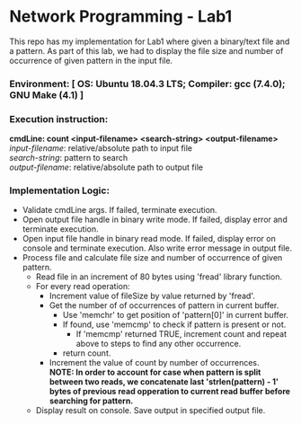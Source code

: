 # Network Programming - Lab1

This repo has my implementation for Lab1 where given a binary/text file and a pattern. As part of this lab, we had to display the file size and number of occurrence of given pattern in the input file. 

### Environment: [ OS: Ubuntu 18.04.3 LTS; Compiler: gcc (7.4.0); GNU Make (4.1) ]

### Execution instruction:
**cmdLine: count &lt;input-filename&gt; &lt;search-string&gt; &lt;output-filename&gt;** <br />
*input-filename*: relative/absolute path to input file <br />
*search-string*: pattern to search <br />
*output-filename*: relative/absolute path to output file <br />

### Implementation Logic:
* Validate cmdLine args. If failed, terminate execution.
* Open output file handle in binary write mode. If failed, display error and terminate execution.
* Open input file handle in binary read mode. If failed, display error on console and terminate execution. Also write error message in output file.
* Process file and calculate file size and number of occurrence of given pattern.
    * Read file in an increment of 80 bytes using 'fread' library function.
    * For every read operation:
        * Increment value of fileSize by value returned by 'fread'.
        * Get the number of of occurrences of pattern in current buffer.
            * Use 'memchr' to get position of 'pattern[0]' in current buffer.
            * If found, use 'memcmp' to check if pattern is present or not.
                * If 'memcmp' returned TRUE, increment count and repeat above to steps to find any other occurrence.
            * return count. 
        * Increment the value of count by number of occurrences. <br />
        **NOTE: In order to account for case when pattern is split between two reads, we concatenate last 'strlen(pattern) - 1' bytes of previous read opperation to current read buffer before searching for pattern.**
    * Display result on console. Save output in specified output file.
